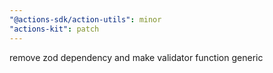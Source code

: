 ```yaml
---
"@actions-sdk/action-utils": minor
"actions-kit": patch
---
```


remove zod dependency and make validator function generic
